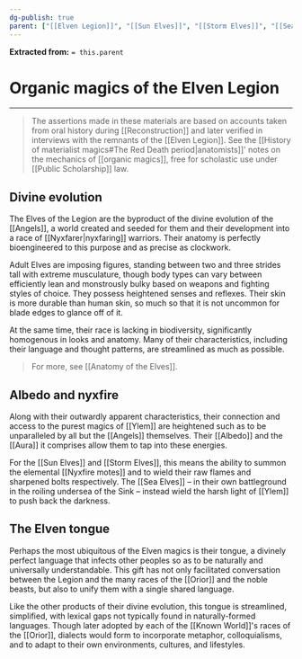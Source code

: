 ```yaml
---
dg-publish: true
parent: ["[[Elven Legion]]", "[[Sun Elves]]", "[[Storm Elves]]", "[[Sea Elves]]", "[[Organic magics]]"]
---
```

**Extracted from:** `= this.parent`
# Organic magics of the Elven Legion

---

> The assertions made in these materials are based on accounts taken from oral history during [[Reconstruction]] and later verified in interviews with the remnants of the [[Elven Legion]]. See the [[History of materialist magics#The Red Death period|anatomists]]' notes on the mechanics of [[organic magics]], free for scholastic use under [[Public Scholarship]] law.

## Divine evolution

The Elves of the Legion are the byproduct of the divine evolution of the [[Angels]], a world created and seeded for them and their development into a race of [[Nyxfarer|nyxfaring]] warriors. Their anatomy is perfectly bioengineered to this purpose and as precise as clockwork.

Adult Elves are imposing figures, standing between two and three strides tall with extreme musculature, though body types can vary between efficiently lean and monstrously bulky based on weapons and fighting styles of choice. They possess heightened senses and reflexes. Their skin is more durable than human skin, so much so that it is not uncommon for blade edges to glance off of it.

At the same time, their race is lacking in biodiversity, significantly homogenous in looks and anatomy. Many of their characteristics, including their language and thought patterns, are streamlined as much as possible.

> For more, see [[Anatomy of the Elves]].

## Albedo and nyxfire

Along with their outwardly apparent characteristics, their connection and access to the purest magics of [[Ylem]] are heightened such as to be unparalleled by all but the [[Angels]] themselves. Their [[Albedo]] and the [[Aura]] it comprises allow them to tap into these energies.

For the [[Sun Elves]] and [[Storm Elves]], this means the ability to summon the elemental [[Nyxfire motes]] and to wield their raw flames and sharpened bolts respectively. The [[Sea Elves]] – in their own battleground in the roiling undersea of the Sink – instead wield the harsh light of [[Ylem]] to push back the darkness.

## The Elven tongue

Perhaps the most ubiquitous of the Elven magics is their tongue, a divinely perfect language that infects other peoples so as to be naturally and universally understandable. This gift has not only facilitated conversation between the Legion and the many races of the [[Orior]] and the noble beasts, but also to unify them with a single shared language.

Like the other products of their divine evolution, this tongue is streamlined, simplified, with lexical gaps not typically found in naturally-formed languages. Though later adopted by each of the [[Known World]]'s races of the [[Orior]], dialects would form to incorporate metaphor, colloquialisms, and to adapt to their own environments, cultures, and lifestyles.